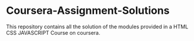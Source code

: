 # Coursera-Assignment-Solutions
This repository contains all the solution of the modules provided in a HTML CSS JAVASCRIPT Course on coursera.
